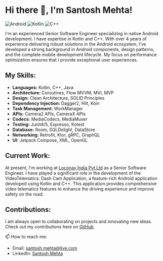 # Hi there 👋, I'm Santosh Mehta!

![Android](https://img.shields.io/badge/Android-3DDC84?style=for-the-badge&logo=android&logoColor=white) ![Kotlin](https://img.shields.io/badge/Kotlin-0095D5?&style=for-the-badge&logo=kotlin&logoColor=white) ![C++](https://img.shields.io/badge/C++-00599C?style=for-the-badge&logo=cplusplus&logoColor=white)

I'm an experienced Senior Software Engineer specializing in native Android development. I have expertise in Kotlin and C++. With over 4 years of experience delivering robust solutions in the Android ecosystem, I've developed a strong background in Android components, design patterns, and the complete mobile development lifecycle. My focus on performance optimization ensures that I provide exceptional user experiences.

## My Skills:
- **Languages:** Kotlin, C++, Java
- **Architecture:** Coroutines, Flow MVVM, MVI, MVP
- **Design:** Clean Architecture, SOLID Principles
- **Dependency Injection:** Dagger2, Hilt, Koin
- **Task Management:** WorkManager
- **APIs:** Camera2 APIs, CameraX APIs
- **Codecs:** MediaCodecs, MediaMuxer
- **Testing:** Junit4/5, Espresso, Kotest
- **Database:** Room, SQLDelight, DataStore
- **Networking:** Retrofit, Ktor, gRPC, GraphQL
- **UI:** Jetpack Compose, XML, OpenGL

## Current Work:
At present, I'm working at [Loconav India Pvt Ltd](https://loconav.com) as a Senior Software Engineer. I have played a significant role in the development of the VideoTelematics: Dash Cam Application, a feature-rich Android application developed using Kotlin and C++. This application provides comprehensive video telematics features to enhance the driving experience and improve safety on the road.

## Contributions:
I am always open to collaborating on projects and innovating new ideas. Check out my contributions here on [GitHub](https://www.github.com/itswrecker).

📫 How to reach me: 
- Email: [santosh.mehta@live.com](mailto:santosh.mehta@live.com)
- LinkedIn: [Santosh Mehta](https://www.linkedin.com/in/wrecker)
